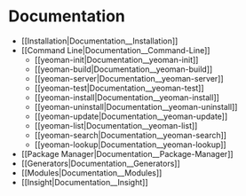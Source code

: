 # Documentation

- [[Installation|Documentation__Installation]]
- [[Command Line|Documentation__Command-Line]]
  - [[yeoman-init|Documentation__yeoman-init]]
  - [[yeoman-build|Documentation__yeoman-build]]
  - [[yeoman-server|Documentation__yeoman-server]]
  - [[yeoman-test|Documentation__yeoman-test]]
  - [[yeoman-install|Documentation__yeoman-install]]
  - [[yeoman-uninstall|Documentation__yeoman-uninstall]]
  - [[yeoman-update|Documentation__yeoman-update]]
  - [[yeoman-list|Documentation__yeoman-list]]
  - [[yeoman-search|Documentation__yeoman-search]]
  - [[yeoman-lookup|Documentation__yeoman-lookup]]
- [[Package Manager|Documentation__Package-Manager]]
- [[Generators|Documentation__Generators]]
- [[Modules|Documentation__Modules]]
- [[Insight|Documentation__Insight]]
